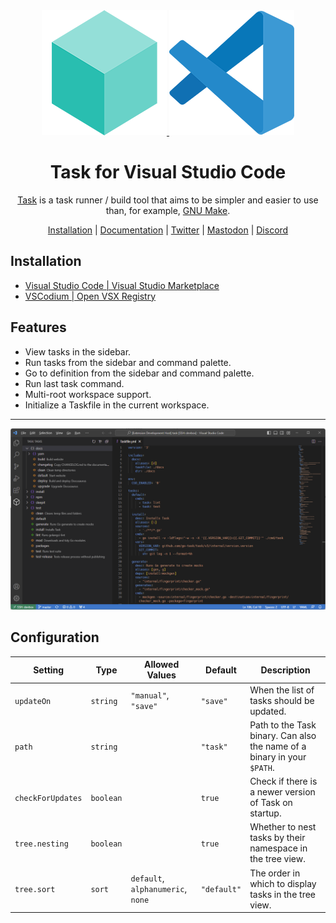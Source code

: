 <div align="center">
  <a href="https://taskfile.dev">
    <img src="./res/task.png" />
  </a>
  <a href="https://taskfile.dev">
    <img src="./res/vscode.png"/>
  </a>

  <h1>Task for Visual Studio Code</h1>

  <p>
    <a href="https://taskfile.dev">Task</a> is a task runner / build tool that aims to be simpler and easier to use than, for example, <a href="https://www.gnu.org/software/make/">GNU Make<a>.
  </p>

  <p>
    <a href="https://taskfile.dev/installation/">Installation</a> | <a href="https://taskfile.dev/usage/">Documentation</a> | <a href="https://twitter.com/taskfiledev">Twitter</a> | <a href="https://fosstodon.org/@task">Mastodon</a> | <a href="https://discord.gg/6TY36E39UK">Discord</a>
  </p>
</div>

## Installation

- [Visual Studio Code | Visual Studio Marketplace](https://marketplace.visualstudio.com/items?itemName=task.vscode-task)
- [VSCodium | Open VSX Registry](https://open-vsx.org/extension/task/vscode-task)

## Features

- View tasks in the sidebar.
- Run tasks from the sidebar and command palette.
- Go to definition from the sidebar and command palette.
- Run last task command.
- Multi-root workspace support.
- Initialize a Taskfile in the current workspace.

---

![Task for Visual Studio Code Preview](./res/preview.png)

## Configuration

| Setting           | Type      | Allowed Values                    | Default     | Description                                                             |
| ----------------- | --------- | --------------------------------- | ----------- | ----------------------------------------------------------------------- |
| `updateOn`        | `string`  | `"manual"`, `"save"`              | `"save"`    | When the list of tasks should be updated.                               |
| `path`            | `string`  |                                   | `"task"`    | Path to the Task binary. Can also the name of a binary in your `$PATH`. |
| `checkForUpdates` | `boolean` |                                   | `true`      | Check if there is a newer version of Task on startup.                   |
| `tree.nesting`    | `boolean` |                                   | `true`      | Whether to nest tasks by their namespace in the tree view.              |
| `tree.sort`       | `sort`    | `default`, `alphanumeric`, `none` | `"default"` | The order in which to display tasks in the tree view.                   |
